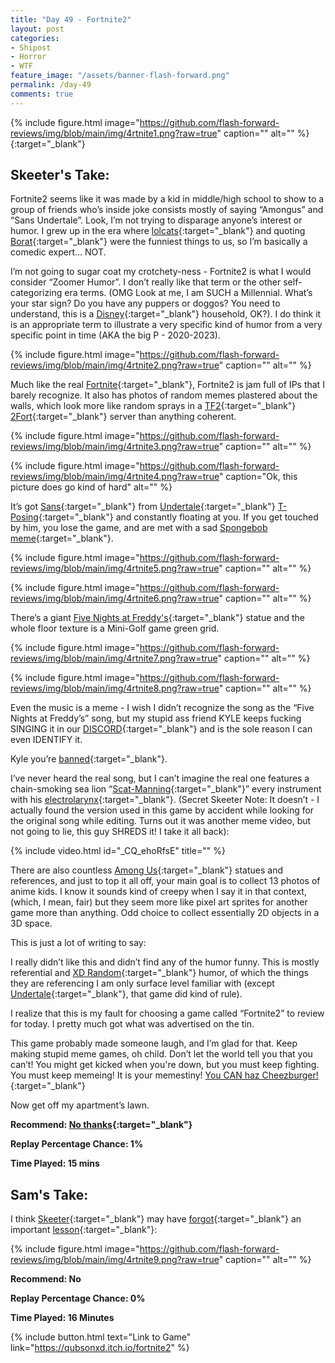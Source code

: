 ```yaml
---
title: "Day 49 - Fortnite2"
layout: post
categories:
- Shipost
- Horror
- WTF
feature_image: "/assets/banner-flash-forward.png"
permalink: /day-49
comments: true
---
```


{% include figure.html image="https://github.com/flash-forward-reviews/img/blob/main/img/4rtnite1.png?raw=true" caption="" alt="" %}
{:target="_blank"}
## Skeeter's Take:

Fortnite2 seems like it was made by a kid in middle/high school to show to a group of friends who’s inside joke consists mostly of saying “Amongus” and “Sans Undertale”. Look,  I’m not trying to disparage anyone’s interest or humor. I grew up in the era where [lolcats](https://knowyourmeme.com/memes/lolcats){:target="_blank"} and quoting [Borat](https://en.wikipedia.org/wiki/Borat){:target="_blank"} were the funniest things to us, so I’m basically a comedic expert… NOT.

I’m not going to sugar coat my crotchety-ness - Fortnite2 is what I would consider “Zoomer Humor”. I don’t really like that term or the other self-categorizing era terms. (OMG Look at me, I am SUCH a Millennial. What’s your star sign? Do you have any puppers or doggos? You need to understand, this is a [Disney](https://www.disney.com/){:target="_blank"} household, OK?). I do think it is an appropriate term to illustrate a very specific kind of humor from a very specific point in time (AKA the big P - 2020-2023).

{% include figure.html image="https://github.com/flash-forward-reviews/img/blob/main/img/4rtnite2.png?raw=true" caption="" alt="" %}

Much like the real [Fortnite](https://www.fortnite.com/){:target="_blank"}, Fortnite2 is jam full of IPs that I barely recognize. It also has photos of random memes plastered about the walls, which look more like random sprays in a [TF2](https://www.teamfortress.com/){:target="_blank"} [2Fort](https://wiki.teamfortress.com/wiki/2Fort){:target="_blank"} server than anything coherent. 

{% include figure.html image="https://github.com/flash-forward-reviews/img/blob/main/img/4rtnite3.png?raw=true" caption="" alt="" %}

{% include figure.html image="https://github.com/flash-forward-reviews/img/blob/main/img/4rtnite4.png?raw=true" caption="Ok, this picture does go kind of hard" alt="" %}

It’s got [Sans](https://undertale.fandom.com/wiki/Sans){:target="_blank"} from [Undertale](https://undertale.com/){:target="_blank"} [T-Posing](https://en.wikipedia.org/wiki/T-pose){:target="_blank"} and constantly floating at you. If you get touched by him, you lose the game, and are met with a sad [Spongebob meme](https://knowyourmeme.com/memes/sad-spongebob-spunchbop){:target="_blank"}.

{% include figure.html image="https://github.com/flash-forward-reviews/img/blob/main/img/4rtnite5.png?raw=true" caption="" alt="" %}

{% include figure.html image="https://github.com/flash-forward-reviews/img/blob/main/img/4rtnite6.png?raw=true" caption="" alt="" %}

There’s a giant [Five Nights at Freddy's](https://freddy-fazbears-pizza.fandom.com/wiki/Five_Nights_at_Freddy%27s_Wiki){:target="_blank"} statue and the whole floor texture is a Mini-Golf game green grid. 

{% include figure.html image="https://github.com/flash-forward-reviews/img/blob/main/img/4rtnite7.png?raw=true" caption="" alt="" %}

{% include figure.html image="https://github.com/flash-forward-reviews/img/blob/main/img/4rtnite8.png?raw=true" caption="" alt="" %}

Even the music is a meme - I wish I didn’t recognize the song as the “Five Nights at Freddy’s” song, but my stupid ass friend KYLE keeps fucking SINGING it in our [DISCORD](https://discord.com/){:target="_blank"} and is the sole reason I can even IDENTIFY it. 

Kyle you’re [banned](https://www.merriam-webster.com/dictionary/banned){:target="_blank"}. 

I’ve never heard the real song, but I can’t imagine the real one features a chain-smoking sea lion “[Scat-Manning](https://www.youtube.com/watch?v=Hy8kmNEo1i8){:target="_blank"}” every instrument with his [electrolarynx](https://en.wikipedia.org/wiki/Electrolarynx){:target="_blank"}. (Secret Skeeter Note: It doesn’t - I actually found the version used in this game by accident while looking for the original song while editing. Turns out it was another meme video, but not going to lie, this guy SHREDS it! I take it all back): 

{% include video.html id="_CQ_ehoRfsE" title="" %}

There are also countless [Among Us](https://store.steampowered.com/app/945360/Among_Us/){:target="_blank"} statues and references, and just to top it all off, your main goal is to collect 13 photos of anime kids. I know it sounds kind of creepy when I say it in that context, (which, I mean, fair) but they seem more like pixel art sprites for another game more than anything. Odd choice to collect essentially 2D objects in a 3D space. 

This is just a lot of writing to say: 

I really didn’t like this and didn’t find any of the humor funny. This is mostly referential and [XD Random](https://knowyourmeme.com/memes/im-so-random-lol-so-random-so-random){:target="_blank"} humor, of which the things they are referencing I am only surface level familiar with (except [Undertale](https://undertale.com/){:target="_blank"}, that game did kind of rule).

 I realize that this is my fault for choosing a game called “Fortnite2” to review for today. I pretty much got what was advertised on the tin. 

This game probably made someone laugh, and I’m glad for that. Keep making stupid meme games, oh child. Don’t let the world tell you that you can’t! You might get kicked when you're down, but you must keep fighting. You must keep memeing! It is your memestiny! [You CAN haz Cheezburger!](https://i.chzbgr.com/original/875511040/h8EB4D6E9/famous-cat-meme-which-started-and-launched-the-website-i-can-haz-cheezburger){:target="_blank"} 

Now get off my apartment’s lawn. 

**Recommend: [No thanks](https://www.speedrun.com/fortnite2){:target="_blank"}**

**Replay Percentage Chance: 1%**

**Time Played: 15 mins**

## Sam's Take:

I think [Skeeter](https://www.youtube.com/watch?v=w-qZGXXXsro){:target="_blank"} may have [forgot](https://www.youtube.com/watch?v=Otdgj8fBQxc&t=1302s){:target="_blank"} an important [lesson](https://web.archive.org/web/20220424135129/http://postpostproduction.com/flash-in-the-pan/verses-for-everyday-life/){:target="_blank"}:

{% include figure.html image="https://github.com/flash-forward-reviews/img/blob/main/img/4rtnite9.png?raw=true" caption="" alt="" %}

**Recommend: No** 

**Replay Percentage Chance: 0%**

**Time Played: 16 Minutes**

{% include button.html text="Link to Game" link="https://qubsonxd.itch.io/fortnite2" %}